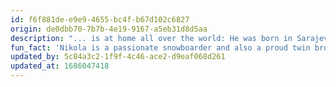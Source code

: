 ```yaml
---
id: f6f881de-e9e9-4655-bc4f-b67d102c6827
origin: de0dbb70-7b7b-4e19-9167-a5eb31d8d5aa
description: "... is at home all over the world: He was born in Sarajevo, grew up in Serbia, studied in the USA and lived in Japan before settling down in Berlin. Music has always been Nikola's #1 language throughout this journey around the world. In Stegreif, as clarinetist and musical director of #bechange, his key role is to satisfy the orchestra-wide need for heavy jokes :)"
fun_fact: 'Nikola is a passionate snowboarder and also a proud twin brother!'
updated_by: 5c84a3c2-1f9f-4c46-ace2-d9eaf068d261
updated_at: 1686047418
---
```

